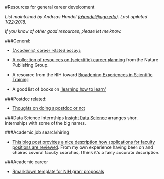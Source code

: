 #Resources for general career development

*List maintained by Andreas Handel (ahandel@uga.edu). Last updated 1/22/2018.*

*If you know of other good resources, please let me know.*



###General:


- 	[(Academic) career related essays](https://www.insidehighered.com/career-advice/carpe-careers)

- [A collection of resources on (scientific) career planning](http://www.nature.com/scitable/topic/career-planning-14121550) from the Nature Publishing Group.

- A resource from the NIH toward [Broadening Experiences in Scientific Training](http://www.nihbest.org/)

* A good list of books on ['learning how to learn'](https://fastertomaster.com/ultimate-learning-how-to-learn-reading-list/)

###Postdoc related:

- 	[Thoughts on doing a postdoc or not](https://www.insidehighered.com/advice/2016/08/23/should-you-pursue-postdoc-or-not-essay)


###Data Science Internships
[Insight Data Science](http://www.triageconsulting.com/) arranges short internships with some of the big names.


###Academic job search/hiring

* [This blog post provides a nice description how applications for faculty positions are reviewed](https://chroniclevitae.com/news/1599-reading-your-application-file). From my own experience having been on and chaired several faculty searches, I think it's a fairly accurate description.


###Academic career

* [Rmarkdown template for NIH grant proposals](https://github.com/corybrunson/NIH-proposal-template)
